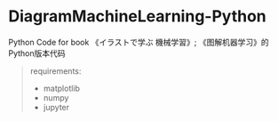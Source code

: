 # DiagramMachineLearning-Python
Python Code for book 《イラストで学ぶ 機械学習》; 《图解机器学习》的Python版本代码

> requirements:
> - matplotlib
> - numpy
> - jupyter
